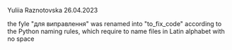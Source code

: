 Yuliia Raznotovska 
26.04.2023

the fyle "для виправлення" was renamed into "to_fix_code" according to the Python naming rules, which require to name files in Latin alphabet with no space
